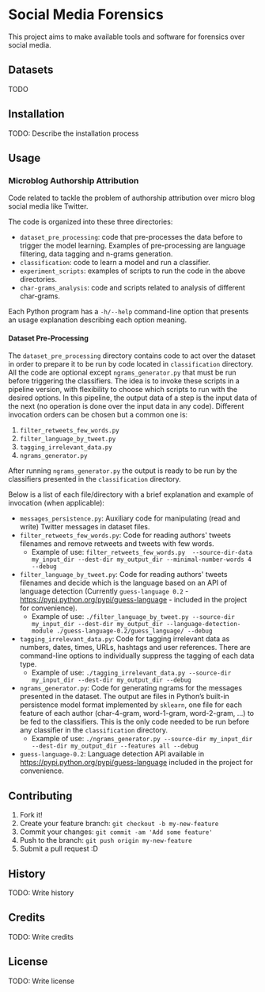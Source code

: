 # Social Media Forensics

This project aims to make available tools and software for forensics over social media.

## Datasets

TODO

## Installation

TODO: Describe the installation process

## Usage

### Microblog Authorship Attribution

Code related to tackle the problem of authorship attribution over micro blog social media like Twitter.

The code is organized into these three directories:

* `dataset_pre_processing`: code that pre-processes the data before to trigger the model learning. Examples of pre-processing are language filtering, data tagging and n-grams generation.
* `classification`: code to learn a model and run a classifier.
* `experiment_scripts`: examples of scripts to run the code in the above directories.
* `char-grams_analysis`: code and scripts related to analysis of different char-grams.

Each Python program has a `-h/--help` command-line option that presents an usage explanation describing each option meaning.

#### Dataset Pre-Processing

The `dataset_pre_processing` directory contains code to act over the dataset in order to prepare it to be run by code located in `classification` directory. All the code are optional except `ngrams_generator.py` that must be run before triggering the classifiers. The idea is to invoke these scripts in a pipeline version, with flexibility to choose which scripts to run with the desired options. In this pipeline, the output data of a step is the input data of the next (no operation is done over the input data in any code). Different invocation orders can be chosen but a common one is:

1. `filter_retweets_few_words.py`
2. `filter_language_by_tweet.py`
3. `tagging_irrelevant_data.py`
4. `ngrams_generator.py`

After running `ngrams_generator.py` the output is ready to be run by the classifiers presented in the `classification` directory.

Below is a list of each file/directory with a brief explanation and example of invocation (when applicable):

* `messages_persistence.py`: Auxiliary code for manipulating (read and write) Twitter messages in dataset files.
* `filter_retweets_few_words.py`: Code for reading authors' tweets filenames and remove retweets and tweets with few words.
  * Example of use: `filter_retweets_few_words.py  --source-dir-data my_input_dir --dest-dir my_output_dir --minimal-number-words 4 --debug`
* `filter_language_by_tweet.py`: Code for reading authors' tweets filenames and decide which is the language based on an API of language detection (Currently `guess-language 0.2` - https://pypi.python.org/pypi/guess-language - included in the project for convenience).
  * Example of use: `./filter_language_by_tweet.py --source-dir my_input_dir --dest-dir my_output_dir --language-detection-module ./guess-language-0.2/guess_language/ --debug`
* `tagging_irrelevant_data.py`: Code for tagging irrelevant data as numbers, dates, times, URLs, hashtags and user references. There are command-line options to individually suppress the tagging of each data type.
  * Example of use: `./tagging_irrelevant_data.py --source-dir my_input_dir --dest-dir my_output_dir --debug`
* `ngrams_generator.py`: Code for generating ngrams for the messages presented in the dataset. The output are files in Python’s built-in persistence model format implemented by `sklearn`, one file for each feature of each author (char-4-gram, word-1-gram, word-2-gram, ...) to be fed to the classifiers. This is the only code needed to be run before any classifier in the `classification` directory.
  * Example of use: `./ngrams_generator.py --source-dir my_input_dir --dest-dir my_output_dir --features all --debug`
* `guess-language-0.2`: Language detection API available in https://pypi.python.org/pypi/guess-language included in the project for convenience.

## Contributing

1. Fork it!
2. Create your feature branch: `git checkout -b my-new-feature`
3. Commit your changes: `git commit -am 'Add some feature'`
4. Push to the branch: `git push origin my-new-feature`
5. Submit a pull request :D

## History

TODO: Write history

## Credits

TODO: Write credits

## License

TODO: Write license
